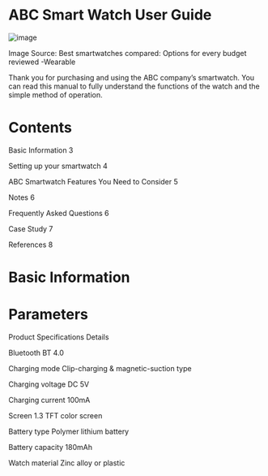 # ABC Smart Watch User Guide # 

![image](https://github.com/)
                                                                          
 Image Source: Best smartwatches compared: Options for every budget reviewed -Wearable


Thank you for purchasing and using the ABC company’s smartwatch. You can read this manual to fully understand the functions of the watch and the simple method of operation.

# Contents #

Basic Information	3

Setting up your smartwatch	4

ABC Smartwatch Features You Need to Consider	5

Notes	6

Frequently Asked Questions 	6

Case Study	7

References	8

# Basic Information #

# Parameters #

Product Specifications	Details

Bluetooth	BT 4.0

Charging mode	Clip-charging & magnetic-suction type

Charging voltage	DC 5V

Charging current	100mA

Screen	1.3 TFT color screen

Battery type	Polymer lithium battery

Battery capacity	180mAh

Watch material	Zinc alloy or plastic


